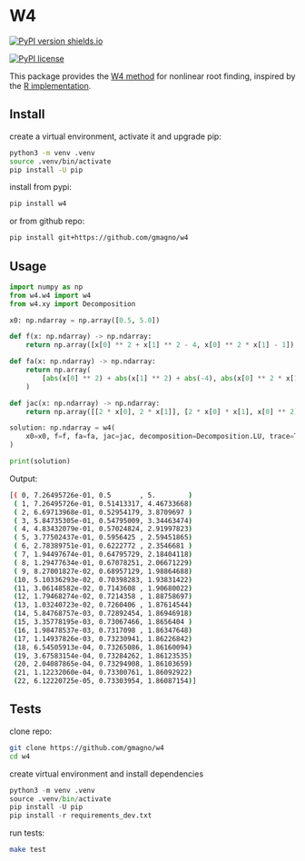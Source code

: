W4
===

[![PyPI version shields.io](https://img.shields.io/pypi/v/w4.svg)](https://pypi.python.org/pypi/w4/)

[![PyPI license](https://img.shields.io/pypi/l/w4.svg)](https://pypi.python.org/pypi/w4/)

This package provides the [W4
method](https://doi.org/10.1016/j.apnum.2022.08.019) for nonlinear root finding, inspired by the [R implementation](https://github.com/ramiromagno/w4).

Install
-------

create a virtual environment, activate it and upgrade pip:

```bash
python3 -m venv .venv
source .venv/bin/activate
pip install -U pip
```

install from pypi:

```bash
pip install w4
```

or from github repo:

```bash
pip install git+https://github.com/gmagno/w4
```

Usage
-----

```python
import numpy as np
from w4.w4 import w4
from w4.xy import Decomposition

x0: np.ndarray = np.array([0.5, 5.0])

def f(x: np.ndarray) -> np.ndarray:
    return np.array([x[0] ** 2 + x[1] ** 2 - 4, x[0] ** 2 * x[1] - 1])

def fa(x: np.ndarray) -> np.ndarray:
    return np.array(
        [abs(x[0] ** 2) + abs(x[1] ** 2) + abs(-4), abs(x[0] ** 2 * x[1]) + abs(-1)]
    )

def jac(x: np.ndarray) -> np.ndarray:
    return np.array([[2 * x[0], 2 * x[1]], [2 * x[0] * x[1], x[0] ** 2]])

solution: np.ndarray = w4(
    x0=x0, f=f, fa=fa, jac=jac, decomposition=Decomposition.LU, trace=True
)

print(solution)
```

Output:

```bash
[( 0, 7.26495726e-01, 0.5       , 5.        )
 ( 1, 7.26495726e-01, 0.51413317, 4.46733668)
 ( 2, 6.69713968e-01, 0.52954179, 3.8709697 )
 ( 3, 5.84735305e-01, 0.54795009, 3.34463474)
 ( 4, 4.83432079e-01, 0.57024824, 2.91997823)
 ( 5, 3.77502437e-01, 0.5956425 , 2.59451865)
 ( 6, 2.78389751e-01, 0.6222772 , 2.3546681 )
 ( 7, 1.94497674e-01, 0.64795729, 2.18404118)
 ( 8, 1.29477634e-01, 0.67078251, 2.06671229)
 ( 9, 8.27001827e-02, 0.68957129, 1.98864688)
 (10, 5.10336293e-02, 0.70398283, 1.93831422)
 (11, 3.06148582e-02, 0.7143608 , 1.90680022)
 (12, 1.79468274e-02, 0.7214358 , 1.88758697)
 (13, 1.03240723e-02, 0.7260406 , 1.87614544)
 (14, 5.84768757e-03, 0.72892454, 1.86946918)
 (15, 3.35778195e-03, 0.73067466, 1.8656404 )
 (16, 1.98478537e-03, 0.7317098 , 1.86347648)
 (17, 1.14937826e-03, 0.73230941, 1.86226842)
 (18, 6.54505913e-04, 0.73265086, 1.86160094)
 (19, 3.67583154e-04, 0.73284262, 1.86123535)
 (20, 2.04087865e-04, 0.73294908, 1.86103659)
 (21, 1.12232060e-04, 0.73300761, 1.86092922)
 (22, 6.12220725e-05, 0.73303954, 1.86087154)]
```

Tests
-----

clone repo:

```bash
git clone https://github.com/gmagno/w4
cd w4
```

create virtual environment and install dependencies

```python
python3 -m venv .venv
source .venv/bin/activate
pip install -U pip
pip install -r requirements_dev.txt
```

run tests:

```bash
make test
```

